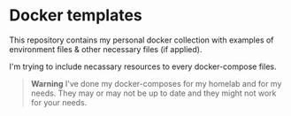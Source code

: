 # Docker templates

This repository contains my personal docker collection with examples of environment files & other necessary files (if applied).

I'm trying to include necassary resources to every docker-compose files.

> **Warning**
> I've done my docker-composes for my homelab and for my needs. They may or may not be up to date and they might not work for your needs.

